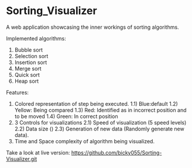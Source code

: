 # Sorting_Visualizer

A web application showcasing the inner workings of sorting algorithms.

Implemented algorithms:

1. Bubble sort
2. Selection sort
3. Insertion sort
4. Merge sort
5. Quick sort
6. Heap sort

Features:

1. Colored representation of step being executed.
   1.1) Blue:default
   1.2) Yellow: Being compared
   1.3) Red: Identified as in incorrect position and to be moved
   1.4) Green: In correct position
2. 3 Controls for visualizations
   2.1) Speed of visualization (5 speed levels)
   2.2) Data size ()
   2.3) Generation of new data (Randomly generate new data).
3. Time and Space complexity of algorithm being visualized.

Take a look at live version: https://github.com/bicky055/Sorting-Visualizer.git
